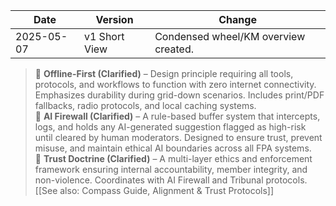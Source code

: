 | Date       | Version       | Change                               |
| ---------- | ------------- | ------------------------------------ |
| 2025-05-07 | v1 Short View | Condensed wheel/KM overview created. |  
<!-- Clarification Insert (Top of File) -->
> 🔁 **Offline-First (Clarified)** – Design principle requiring all tools, protocols, and workflows to function with zero internet connectivity. Emphasizes durability during grid-down scenarios. Includes print/PDF fallbacks, radio protocols, and local caching systems.  
> 🔁 **AI Firewall (Clarified)** – A rule-based buffer system that intercepts, logs, and holds any AI-generated suggestion flagged as high-risk until cleared by human moderators. Designed to ensure trust, prevent misuse, and maintain ethical AI boundaries across all FPA systems.  
> 🔁 **Trust Doctrine (Clarified)** – A multi-layer ethics and enforcement framework ensuring internal accountability, member integrity, and non-violence. Coordinates with AI Firewall and Tribunal protocols. [[See also: Compass Guide, Alignment & Trust Protocols]]